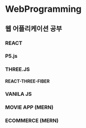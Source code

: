 # WebProgramming

## 웹 어플리케이션 공부


### REACT

### P5.js

### THREE.JS

#### REACT-THREE-FIBER

### VANILA JS

### MOVIE APP (MERN)


### ECOMMERCE (MERN) 
